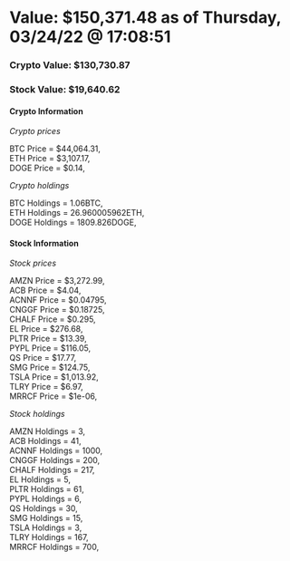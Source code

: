 # Value: $150,371.48 as of Thursday, 03/24/22 @ 17:08:51 

### Crypto Value: $130,730.87

### Stock Value: $19,640.62

#### Crypto Information 
*Crypto prices* 

BTC Price = $44,064.31,  
ETH Price = $3,107.17,  
DOGE Price = $0.14,  


*Crypto holdings* 

BTC Holdings = 1.06BTC,  
ETH Holdings = 26.960005962ETH,  
DOGE Holdings = 1809.826DOGE,  


#### Stock Information 

*Stock prices* 

AMZN Price = $3,272.99,  
ACB Price = $4.04,  
ACNNF Price = $0.04795,  
CNGGF Price = $0.18725,  
CHALF Price = $0.295,  
EL Price = $276.68,  
PLTR Price = $13.39,  
PYPL Price = $116.05,  
QS Price = $17.77,  
SMG Price = $124.75,  
TSLA Price = $1,013.92,  
TLRY Price = $6.97,  
MRRCF Price = $1e-06,  


*Stock holdings* 

AMZN Holdings = 3,  
ACB Holdings = 41,  
ACNNF Holdings = 1000,  
CNGGF Holdings = 200,  
CHALF Holdings = 217,  
EL Holdings = 5,  
PLTR Holdings = 61,  
PYPL Holdings = 6,  
QS Holdings = 30,  
SMG Holdings = 15,  
TSLA Holdings = 3,  
TLRY Holdings = 167,  
MRRCF Holdings = 700,  


